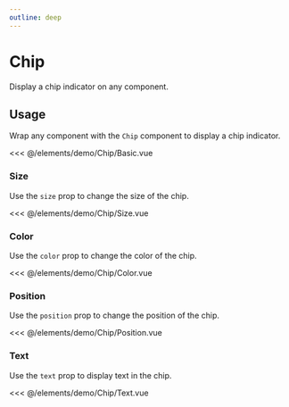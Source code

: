 ```yaml
---
outline: deep
---
```


<script setup>
import Basic from './demo/Chip/Basic.vue';
import Size from './demo/Chip/Size.vue';
import Color from './demo/Chip/Color.vue';
import Position from './demo/Chip/Position.vue';
import Text from './demo/Chip/Text.vue';
</script>

# Chip

Display a chip indicator on any component.

## Usage

Wrap any component with the `Chip` component to display a chip indicator.

<DemoContainer>
  <Basic/>
</DemoContainer>

<<< @/elements/demo/Chip/Basic.vue

### Size

Use the `size` prop to change the size of the chip.

<DemoContainer>
  <Size/>
</DemoContainer>

<<< @/elements/demo/Chip/Size.vue

### Color

Use the `color` prop to change the color of the chip.

<DemoContainer>
  <Color/>
</DemoContainer>

<<< @/elements/demo/Chip/Color.vue

### Position

Use the `position` prop to change the position of the chip.

<DemoContainer>
<Position/>
</DemoContainer>

<<< @/elements/demo/Chip/Position.vue

### Text

Use the `text` prop to display text in the chip.

<DemoContainer>
<Text/>
</DemoContainer>

<<< @/elements/demo/Chip/Text.vue